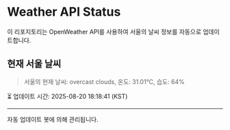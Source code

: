 
# Weather API Status

이 리포지토리는 OpenWeather API를 사용하여 서울의 날씨 정보를 자동으로 업데이트합니다.

## 현재 서울 날씨
> 서울의 현재 날씨: overcast clouds, 온도: 31.01°C, 습도: 64%

⏳ 업데이트 시간: 2025-08-20 18:18:41 (KST)

---
자동 업데이트 봇에 의해 관리됩니다.
